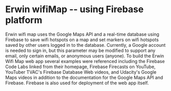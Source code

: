 # Erwin wifiMap -- using Firebase platform

Erwin wifi map uses the Google Maps API and a real-time database using Firebase to save wifi hotspots on a map and set markers on wifi
hotspots saved by other users logged in to the database.  Currently, a Google account is needed to sign in, but this parameter may be
modified to support any email, only certain emails, or anonymous users (anyone). 
To build the Erwin Wifi Map web app several examples were referenced including the Firebase Code Labs linked from their homepage, Firebase
Firecasts on YouTube, YouTuber TVAC's Firebase Database Web videos, and Udacity's Google Maps videos in addition to the documentation for
the Google Maps API and Firebase. Firebase is also used for deployment of the web app itself. 

